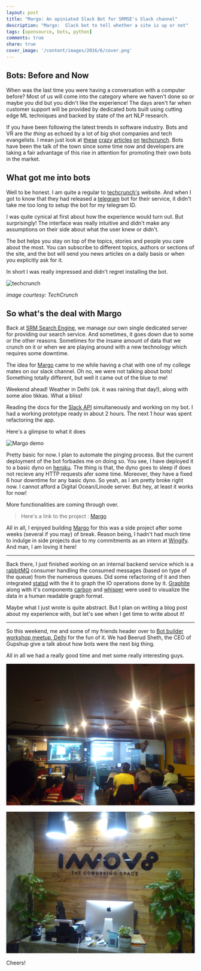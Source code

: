 ```yaml
---
layout: post
title: "Margo: An opiniated Slack Bot for SRMSE's Slack channel"
description: "Margo:  Slack bot to tell whether a site is up or not"
tags: [opensource, bots, python]
comments: true
share: true
cover_image: '/content/images/2016/6/cover.png'
---
```


## Bots: Before and Now

When was the last time you were having a conversation with a computer before? Most of us will come into the category where we haven't done so or maybe you did but you didn't like the experience! The days aren't far when customer support will be provided by dedicated bots built using cutting edge ML techniques and backed by state of the art NLP research.

If you have been following the latest trends in software industry. Bots and VR are *the thing* as echoed by a lot of big shot companies and tech evangelists. I mean just look at [these](https://techcrunch.com/2016/04/07/rise-of-the-bots-x-ai-raises-23m-more-for-amy-a-bot-that-arranges-appointments/) [crazy](https://techcrunch.com/2016/03/17/facebooks-messenger-in-a-bot-store/) [articles](https://techcrunch.com/2016/05/11/kik-already-has-over-6000-bots-reaching-300-million-registered-users/) [on](https://techcrunch.com/2016/05/10/facebook-chatbot-analytics/) [techcrunch](https://techcrunch.com/2016/05/07/bots-messenger-and-the-future-of-customer-service/). Bots have been the talk of the town since some time now and developers are taking a fair advantage of this rise in attention for promoting their own bots in the market.

## What got me into bots

Well to be honest. I am quite a regular to [techcrunch's](https://techcrunch.com/) website. And when I got to know that they had released a [telegram](https://telegram.org/) bot for their service, it didn't take me too long to setup the bot for my telegram ID.

I was quite cynical at first about how the experience would turn out. But surprisingly! The interface was really intuitive and didn't make any assumptions on their side about what the user knew or didn't.

The bot helps you stay on top of the topics, stories and people you care about the most. You can subscribe to different topics, authors or sections of the site, and the bot will send you news articles on a daily basis or when you explicitly ask for it.

In short I was really impressed and didn't regret installing the bot.

![techcrunch](https://tctechcrunch2011.files.wordpress.com/2016/03/mar-15-2016-1020.gif)

_image courtesy: TechCrunch_

## So what's the deal with Margo

Back at [SRM Search Engine](http://srmsearchengine.in/), we manage our own single dedicated server for providing our search service. And sometimes, it goes down due to some or the other reasons. Sometimes for the insane amount of data that we crunch on it or when we are playing around with a new technology which requires some downtime.


The idea for [Margo](https://github.com/prodicus/margo) came to me while having a chat with one of my college mates on our slack channel. Oh no, we were not talking about bots! Something totally different, but well it came out of the blue to me!

Weekend ahead! Weather in Delhi (ok. it was raining that day!), along with some aloo tikkas. What a bliss!

Reading the docs for the [Slack API](https://api.slack.com/) simultaneously and working on my bot. I had a working prototype ready in about 2 hours. The next 1 hour was spent refactoring the app.

Here's a glimpse to what it does

![Margo demo](https://raw.githubusercontent.com/prodicus/margo/master/assets/demo.gif)

Pretty basic for now. I plan to automate the pinging process. But the current deployment of the bot forbades me on doing so. You see, I have deployed it to a basic dyno on [heroku](https://heroku.com/). The thing is that, the dyno goes to sleep if does not recieve any HTTP requests afer some time. Moreover, they have a fixed 6 hour downtime for any basic dyno. So yeah, as I am pretty broke right now. I cannot afford a Digital Ocean/Linode server. But hey, at least it works for now!

More functionalities are coming through over.

>Here's a link to the project : [Margo](https://github.com/prodicus/margo)

All in all, I enjoyed building [Margo](https://github.com/margo/) for this was a side project after some weeks (several if you may) of break. Reason being, I hadn't had much time to indulge in side projects due to my commitments as an intern at [Wingify](http://wingify.com/). And man, I am loving it here!

***

Back there, I just finished working on an internal backend service which is a [rabbitMQ](https://www.rabbitmq.com/) consumer handling the consumed messages (based on type of the queue) from the numerous queues. Did some refactoring of it and then integrated [statsd](https://statsd.readthedocs.io/en/v3.2.1/index.html) with the it to graph the IO operations done by it. [Graphite](https://graphite.readthedocs.io) along with it's components [carbon](https://graphite.readthedocs.io/en/latest/carbon-daemons.html) and [whisper](https://graphite.readthedocs.io/en/latest/whisper.html) were used to visualize the data in a human readable graph format.

Maybe what I just wrote is quite abstract. But I plan on writing a blog post about my experience with, but let's see when I get time to write about it!

***

So this weekend, me and some of my friends header over to [Bot builder workshop meetup, Delhi](http://meetup.com/Bot-Builder-Delhi/) for the fun of it. We had Beerud Sheth, the CEO of Gupshup give a talk about how bots were the next big thing.

All in all we had a really good time and met some really interesting guys.

![Gupshup](https://raw.githubusercontent.com/prodicus/tasdikrahman.me/gh-pages/content/images/2016/6/gupshup.jpg)

![innov8](https://raw.githubusercontent.com/prodicus/tasdikrahman.me/gh-pages/content/images/2016/6/innova8.jpg)

Cheers!
